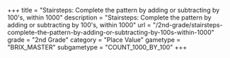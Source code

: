+++
title = "Stairsteps: Complete the pattern by adding or subtracting by 100's, within 1000"
description = "Stairsteps: Complete the pattern by adding or subtracting by 100's, within 1000"
url = "/2nd-grade/stairsteps-complete-the-pattern-by-adding-or-subtracting-by-100s-within-1000"
grade = "2nd Grade"
category = "Place Value"
gametype = "BRIX_MASTER"
subgametype = "COUNT_1000_BY_100"
+++